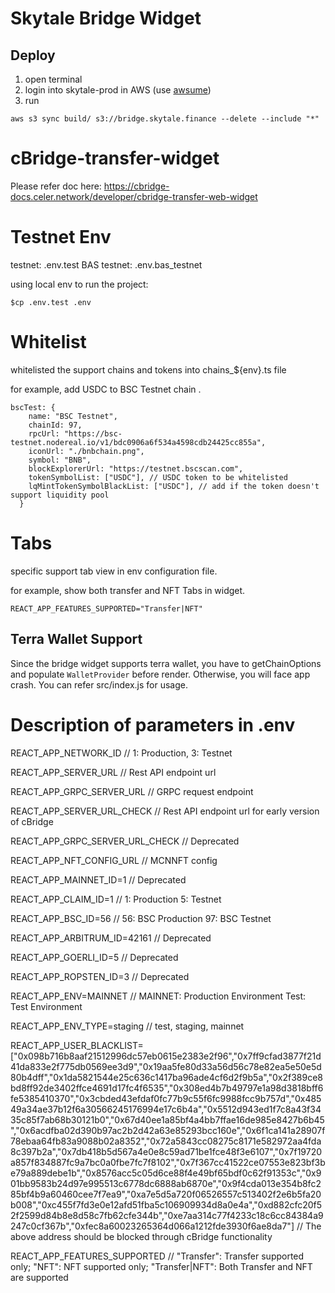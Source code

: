 # Skytale Bridge Widget

## Deploy

1. open terminal
2. login into skytale-prod in AWS (use [awsume](https://awsu.me/))
3. run

```shell
aws s3 sync build/ s3://bridge.skytale.finance --delete --include "*"
```

# cBridge-transfer-widget

Please refer doc here: https://cbridge-docs.celer.network/developer/cbridge-transfer-web-widget

# Testnet Env

testnet: .env.test
BAS testnet: .env.bas_testnet

using local env to run the project:

`$cp .env.test .env`


# Whitelist
whitelisted the support chains and tokens into chains_${env}.ts file

for example, add USDC to BSC Testnet chain .

```
bscTest: {
    name: "BSC Testnet",
    chainId: 97,
    rpcUrl: "https://bsc-testnet.nodereal.io/v1/bdc0906a6f534a4598cdb24425cc855a",
    iconUrl: "./bnbchain.png",
    symbol: "BNB",
    blockExplorerUrl: "https://testnet.bscscan.com",
    tokenSymbolList: ["USDC"], // USDC token to be whitelisted
    lqMintTokenSymbolBlackList: ["USDC"], // add if the token doesn't support liquidity pool
  }
```

# Tabs

specific support tab view in env configuration file.

for example, show both transfer and NFT Tabs in widget.

`REACT_APP_FEATURES_SUPPORTED="Transfer|NFT"`


## Terra Wallet Support

Since the bridge widget supports terra wallet, you have to getChainOptions and populate `WalletProvider` before render. Otherwise, you will face app crash. You can refer src/index.js for usage.

# Description of parameters in .env

REACT_APP_NETWORK_ID // 1: Production, 3: Testnet

REACT_APP_SERVER_URL  // Rest API endpoint url

REACT_APP_GRPC_SERVER_URL // GRPC request endpoint

REACT_APP_SERVER_URL_CHECK // Rest API endpoint url for early version of cBridge

REACT_APP_GRPC_SERVER_URL_CHECK // Deprecated

REACT_APP_NFT_CONFIG_URL // MCNNFT config 

REACT_APP_MAINNET_ID=1 // Deprecated

REACT_APP_CLAIM_ID=1 // 1: Production 5: Testnet

REACT_APP_BSC_ID=56 // 56: BSC Production 97: BSC Testnet

REACT_APP_ARBITRUM_ID=42161 // Deprecated

REACT_APP_GOERLI_ID=5 // Deprecated

REACT_APP_ROPSTEN_ID=3 // Deprecated

REACT_APP_ENV=MAINNET  // MAINNET: Production Environment Test: Test Environment

REACT_APP_ENV_TYPE=staging // test, staging, mainnet

REACT_APP_USER_BLACKLIST=["0x098b716b8aaf21512996dc57eb0615e2383e2f96","0x7ff9cfad3877f21d41da833e2f775db0569ee3d9","0x19aa5fe80d33a56d56c78e82ea5e50e5d80b4dff","0x1da5821544e25c636c1417ba96ade4cf6d2f9b5a","0x2f389ce8bd8ff92de3402ffce4691d17fc4f6535","0x308ed4b7b49797e1a98d3818bff6fe5385410370","0x3cbded43efdaf0fc77b9c55f6fc9988fcc9b757d","0x48549a34ae37b12f6a30566245176994e17c6b4a","0x5512d943ed1f7c8a43f3435c85f7ab68b30121b0","0x67d40ee1a85bf4a4bb7ffae16de985e8427b6b45","0x6acdfba02d390b97ac2b2d42a63e85293bcc160e","0x6f1ca141a28907f78ebaa64fb83a9088b02a8352","0x72a5843cc08275c8171e582972aa4fda8c397b2a","0x7db418b5d567a4e0e8c59ad71be1fce48f3e6107","0x7f19720a857f834887fc9a7bc0a0fbe7fc7f8102","0x7f367cc41522ce07553e823bf3be79a889debe1b","0x8576acc5c05d6ce88f4e49bf65bdf0c62f91353c","0x901bb9583b24d97e995513c6778dc6888ab6870e","0x9f4cda013e354b8fc285bf4b9a60460cee7f7ea9","0xa7e5d5a720f06526557c513402f2e6b5fa20b008","0xc455f7fd3e0e12afd51fba5c106909934d8a0e4a","0xd882cfc20f52f2599d84b8e8d58c7fb62cfe344b","0xe7aa314c77f4233c18c6cc84384a9247c0cf367b","0xfec8a60023265364d066a1212fde3930f6ae8da7"]
// The above address should be blocked through cBridge functionality

REACT_APP_FEATURES_SUPPORTED // "Transfer": Transfer supported only; "NFT": NFT supported only; "Transfer|NFT": Both Transfer and NFT are supported
